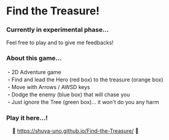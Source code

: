 
# Find the Treasure!

### Currently in experimental phase...
Feel free to play and to give me feedbacks!

### About this game...
・2D Adventure game  
・Find and lead the Hero (red box) to the treasure (orange box)  
・Move with Arrows / AWSD keys  
・Dodge the enemy (blue box) that will chase you  
・Just ignore the Tree (green box)... it won't do you any harm  

### Play it here...!
&nbsp;&nbsp;&nbsp;&nbsp;💎 <https://shuya-uno.github.io/Find-the-Treasure/> 🌳
